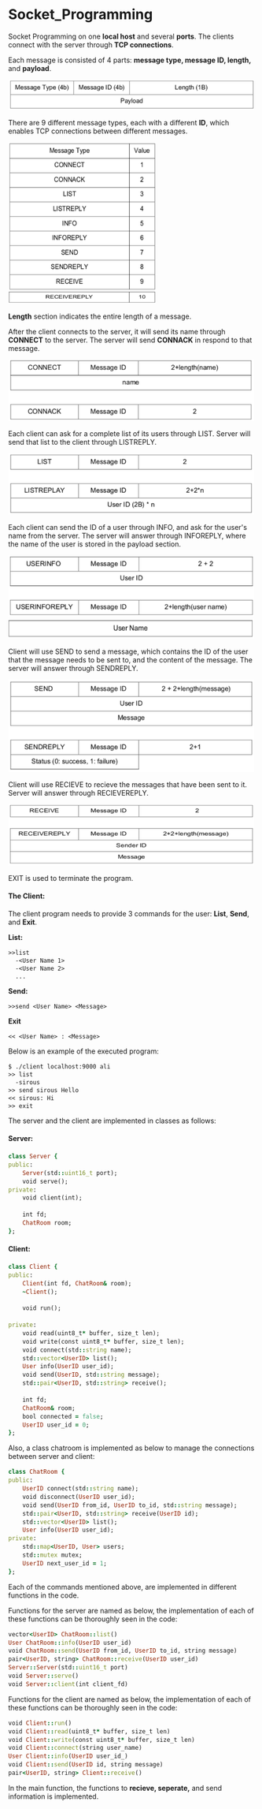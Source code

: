 # Socket_Programming
Socket Programming on one **local host** and several **ports**. The clients connect with the server through **TCP connections**.

Each message is consisted of 4 parts: **message type, message ID, length,** and **payload**.

<img src="images/1.png" width="500" height="62.5">

There are 9 different message types, each with a different **ID**, which enables TCP connections between different messages. 

<img src="images/2.png" width="300" height="300">

<img src="images/3.png" width="300" height="25">

**Length** section indicates the entire length of a message. 

After the client connects to the server, it will send its name through **CONNECT** to the server. The server will send **CONNACK** in respond to that message. 

<img src="images/4.png" width="500" height="125">

Each client can ask for a complete list of its users through LIST. Server will send that list to the client through LISTREPLY. 

<img src="images/5.png" width="500" height="125">

Each client can send the ID of a user through INFO, and ask for the user's name from the server. The server will answer through INFOREPLY, where the name of the user is stored in the payload section.

<img src="images/6.png" width="500" height="125">

<img src="images/7.png" width="500" height="41.7">

Client will use SEND to send a message, which contains the ID of the user that the message needs to be sent to, and the content of the message. The server will answer through SENDREPLY.

<img src="images/8.png" width="500" height="187.5">

Client will use RECIEVE to recieve the messages that have been sent to it. Server will answer through RECIEVEREPLY. 

<img src="images/9.png" width="500" height="125">

EXIT is used to terminate the program.

<h4>The Client:</h4>

The client program needs to provide 3 commands for the user: **List**, **Send**, and **Exit**.

**List:**

```
>>list
  -<User Name 1>
  -<User Name 2>
  ...
```

**Send:**

```
>>send <User Name> <Message>
```

**Exit**

```
<< <User Name> : <Message>
```

Below is an example of the executed program:

```
$ ./client localhost:9000 ali
>> list
  -sirous
>> send sirous Hello
<< sirous: Hi
>> exit
```

The server and the client are implemented in classes as follows:

<h4>Server:</h4>

```ruby
class Server {
public:
    Server(std::uint16_t port);
    void serve();
private:
    void client(int);

    int fd;
    ChatRoom room;
};
```

<h4>Client:</h4>

```ruby
class Client {
public:
    Client(int fd, ChatRoom& room);
    ~Client();

    void run();

private:
    void read(uint8_t* buffer, size_t len);
    void write(const uint8_t* buffer, size_t len);
    void connect(std::string name);
    std::vector<UserID> list();
    User info(UserID user_id);
    void send(UserID, std::string message);
    std::pair<UserID, std::string> receive();

    int fd;
    ChatRoom& room;
    bool connected = false;
    UserID user_id = 0;
};
```

Also, a class chatroom is implemented as below to manage the connections between server and client:

```ruby
class ChatRoom {
public:
    UserID connect(std::string name);
    void disconnect(UserID user_id);
    void send(UserID from_id, UserID to_id, std::string message);
    std::pair<UserID, std::string> receive(UserID id);
    std::vector<UserID> list();
    User info(UserID user_id);
private:
    std::map<UserID, User> users;
    std::mutex mutex;
    UserID next_user_id = 1;
};
```

Each of the commands mentioned above, are implemented in different functions in the code. 

Functions for the server are named as below, the implementation of each of these functions can be thoroughly seen in the code:

```ruby
vector<UserID> ChatRoom::list()
User ChatRoom::info(UserID user_id)
void ChatRoom::send(UserID from_id, UserID to_id, string message)
pair<UserID, string> ChatRoom::receive(UserID user_id)
Server::Server(std::uint16_t port)
void Server::serve() 
void Server::client(int client_fd) 
```

Functions for the client are named as below, the implementation of each of these functions can be thoroughly seen in the code:
```ruby
void Client::run() 
void Client::read(uint8_t* buffer, size_t len)
void Client::write(const uint8_t* buffer, size_t len) 
void Client::connect(string user_name)
User Client::info(UserID user_id_)
void Client::send(UserID id, string message) 
pair<UserID, string> Client::receive()
```

In the main function, the functions to  **recieve, seperate,** and send information is implemented.
